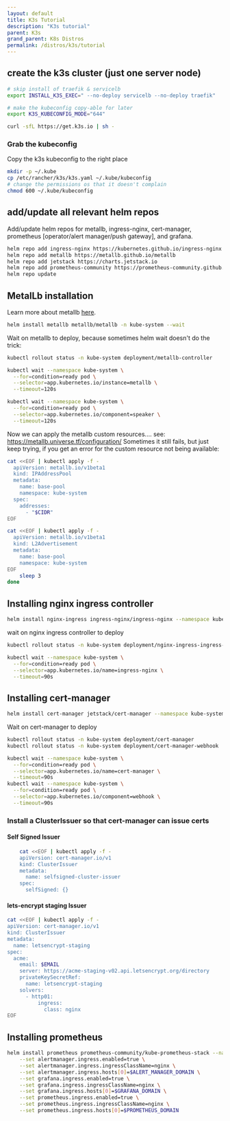 ```yaml
---
layout: default
title: K3s Tutorial
description: "K3s tutorial"
parent: K3s
grand_parent: K8s Distros
permalink: /distros/k3s/tutorial
---
```


## create the k3s cluster (just one server node)
```bash
# skip install of traefik & servicelb
export INSTALL_K3S_EXEC=" --no-deploy servicelb --no-deploy traefik"

# make the kubeconfig copy-able for later
export K3S_KUBECONFIG_MODE="644"

curl -sfL https://get.k3s.io | sh -
```

### Grab the kubeconfig
Copy the k3s kubeconfig to the right place
```bash
mkdir -p ~/.kube
cp /etc/rancher/k3s/k3s.yaml ~/.kube/kubeconfig
# change the permissions os that it doesn't complain
chmod 600 ~/.kube/kubeconfig
```

## add/update all relevant helm repos
Add/update helm repos for metallb, ingress-nginx, cert-manager, prometheus [operator/alert manager/push gateway], and grafana.
```bash
helm repo add ingress-nginx https://kubernetes.github.io/ingress-nginx
helm repo add metallb https://metallb.github.io/metallb
helm repo add jetstack https://charts.jetstack.io
helm repo add prometheus-community https://prometheus-community.github.io/helm-charts
helm repo update
```

## MetalLb installation
Learn more about metallb [here](https://github.com/metallb/metallb/tree/main/charts/metallb).
```bash
helm install metallb metallb/metallb -n kube-system --wait
```

Wait on metallb to deploy, because sometimes helm wait doesn't do the trick:
```bash
kubectl rollout status -n kube-system deployment/metallb-controller

kubectl wait --namespace kube-system \
  --for=condition=ready pod \
  --selector=app.kubernetes.io/instance=metallb \
  --timeout=120s

kubectl wait --namespace kube-system \
  --for=condition=ready pod \
  --selector=app.kubernetes.io/component=speaker \
  --timeout=120s
```

Now we can apply the metallb custom resources.... see: https://metallb.universe.tf/configuration/
Sometimes it still fails, but just keep trying, if you get an error for the custom resource not being available:
```bash
cat <<EOF | kubectl apply -f -
  apiVersion: metallb.io/v1beta1
  kind: IPAddressPool
  metadata:
    name: base-pool
    namespace: kube-system
  spec:
    addresses:
      - "$CIDR"
EOF

cat <<EOF | kubectl apply -f -
  apiVersion: metallb.io/v1beta1
  kind: L2Advertisement
  metadata:
    name: base-pool
    namespace: kube-system
EOF
    sleep 3
done
```

## Installing nginx ingress controller
```bash
helm install nginx-ingress ingress-nginx/ingress-nginx --namespace kube-system --set hostNetwork=true --set hostPort.enabled=true
```

wait on nginx ingress controller to deploy
```bash
kubectl rollout status -n kube-system deployment/nginx-ingress-ingress-nginx-controller

kubectl wait --namespace kube-system \
  --for=condition=ready pod \
  --selector=app.kubernetes.io/name=ingress-nginx \
  --timeout=90s
```

## Installing cert-manager
```bash
helm install cert-manager jetstack/cert-manager --namespace kube-system --version v1.9.1 --set installCRDs=true
```

Wait on cert-manager to deploy
```bash
kubectl rollout status -n kube-system deployment/cert-manager
kubectl rollout status -n kube-system deployment/cert-manager-webhook

kubectl wait --namespace kube-system \
  --for=condition=ready pod \
  --selector=app.kubernetes.io/name=cert-manager \
  --timeout=90s
kubectl wait --namespace kube-system \
  --for=condition=ready pod \
  --selector=app.kubernetes.io/component=webhook \
  --timeout=90s
```

### Install a ClusterIssuer so that cert-manager can issue certs

#### Self Signed Issuer
```bash
    cat <<EOF | kubectl apply -f -
    apiVersion: cert-manager.io/v1
    kind: ClusterIssuer
    metadata:
      name: selfsigned-cluster-issuer
    spec:
      selfSigned: {}
```
#### lets-encrypt staging Issuer
```bash
cat <<EOF | kubectl apply -f -
apiVersion: cert-manager.io/v1
kind: ClusterIssuer
metadata:
  name: letsencrypt-staging
spec:
  acme:
    email: $EMAIL
    server: https://acme-staging-v02.api.letsencrypt.org/directory
    privateKeySecretRef:
      name: letsencrypt-staging
    solvers:
      - http01:
          ingress:
            class: nginx
EOF
```

## Installing prometheus

```bash
helm install prometheus prometheus-community/kube-prometheus-stack --namespace monitoring --create-namespace \
    --set alertmanager.ingress.enabled=true \
    --set alertmanager.ingress.ingressClassName=nginx \
    --set alertmanager.ingress.hosts[0]=$ALERT_MANAGER_DOMAIN \
    --set grafana.ingress.enabled=true \
    --set grafana.ingress.ingressClassName=nginx \
    --set grafana.ingress.hosts[0]=$GRAFANA_DOMAIN \
    --set prometheus.ingress.enabled=true \
    --set prometheus.ingress.ingressClassName=nginx \
    --set prometheus.ingress.hosts[0]=$PROMETHEUS_DOMAIN
```
